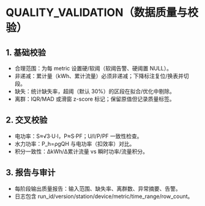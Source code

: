 # QUALITY_VALIDATION（数据质量与校验）

## 1. 基础校验
- 合理范围：为每 metric 设置硬/软阈（软阈告警、硬阈置 NULL）。
- 非递减：累计量（kWh、累计流量）必须非递减；下降标注复位/换表并切段。
- 缺失：统计缺失率，超阈（默认 30%）的区段在拟合/优化中剔除。
- 离群：IQR/MAD 或滑窗 z-score 标记；保留原值但记录质量标签。

## 2. 交叉校验
- 电功率：S≈√3·U·I，P≈S·PF；U/I/P/PF 一致性检查。
- 水力功率：P_h=ρgQH 与电功率（扣效率）对比。
- 积分一致性：ΔkWh/Δ累计流量 vs 瞬时功率/流量积分。

## 3. 报告与审计
- 每阶段输出质量报告：输入范围、缺失率、离群数、异常摘要、告警。
- 日志包含 run_id/version/station/device/metric/time_range/row_count。
